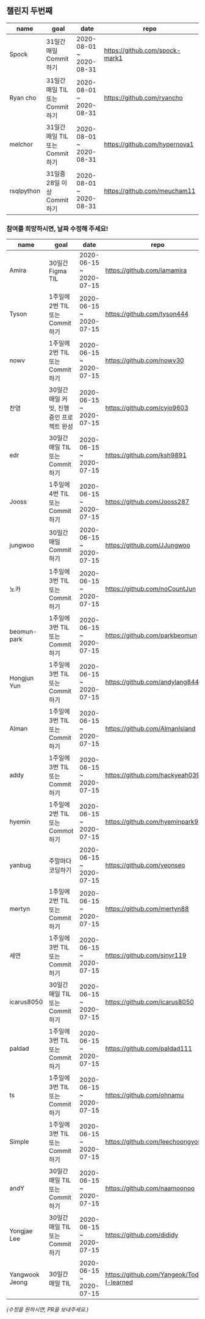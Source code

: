 ## 챌린지 두번째

| name | goal | date | repo |
| ---- | ---- | ---- | ---- |
Spock | 31일간 매일 Commit 하기 | 2020-08-01 ~ 2020-08-31 | https://github.com/spock-mark1 |
Ryan cho | 31일간 매일 TIL 또는 Commit 하기 | 2020-08-01 ~ 2020-08-31 | https://github.com/ryancho |
melchor | 31일간 매일 TIL 또는 Commit 하기 | 2020-08-01 ~ 2020-08-31 | https://github.com/hypernova1 |
rsqlpython | 31일중 28일 이상 Commit 하기 | 2020-08-01 ~ 2020-08-31 | https://github.com/meucham11 | 


### 참여를 희망하시면, 날짜 수정해 주세요!
| name | goal | date | repo |
| ---- | ---- | ---- | ---- |
Amira | 30일간 Figma  TIL | 2020-06-15 ~ 2020-07-15 | https://github.com/iamamira |
Tyson | 1주일에 2번 TIL 또는 Commit하기 | 2020-06-15 ~ 2020-07-15 | https://github.com/tyson444 |
nowv | 1주일에 2번 TIL 또는 Commit하기 | 2020-06-15 ~ 2020-07-15 | https://github.com/nowv30 |
찬영 | 30일간 매일 커밋, 진행중인 프로젝트 완성 | 2020-06-15 ~ 2020-07-15 | https://github.com/cyjo9603 |
edr | 30일간 매일 TIL 또는 Commit하기 | 2020-06-15 ~ 2020-07-15 | https://github.com/ksh9891 |
Jooss | 1주일에 4번 TIL 또는 Commit하기 | 2020-06-15 ~ 2020-07-15 | https://github.com/Jooss287 |
jungwoo | 30일간 매일 Commit하기 | 2020-06-15 ~ 2020-07-15 | https://github.com/JJungwoo |
노카 | 1주일에 3번 TIL 또는 Commit 하기 | 2020-06-15 ~ 2020-07-15 | https://github.com/noCountJun |
beomun-park | 1주일에 3번 TIL 또는 Commit 하기 | 2020-06-15 ~ 2020-07-15 | https://github.com/parkbeomun |
Hongjun Yun | 1주일에 3번 TIL 또는 Commit 하기 | 2020-06-15 ~ 2020-07-15 | https://github.com/andylang8445 |
Alman | 1주일에 3번 TIL 또는 Commit 하기 | 2020-06-15 ~ 2020-07-15 | https://github.com/AlmanIsland |
addy | 1주일에 3번 TIL 또는 Commit 하기 | 2020-06-15 ~ 2020-07-15 | https://github.com/hackyeah039 |
hyemin | 1주일에 2번 TIL 또는 Commot 하기 | 2020-06-15 ~ 2020-07-15 | https://github.com/hyeminpark9105 |
yanbug | 주말마다 코딩하기 | 2020-06-15 ~ 2020-07-15 | https://github.com/yeonseo |
mertyn | 1주일에 2번 TIL 또는 Commit 하기 | 2020-06-15 ~ 2020-07-15 | https://github.com/mertyn88 |
세연 | 1주일에 3번 TIL 또는 Commit 하기 | 2020-06-15 ~ 2020-07-15 | https://github.com/sinyr119 |
icarus8050 | 30일간 매일 TIL 또는 Commit 하기 | 2020-06-15 ~ 2020-07-15 | https://github.com/icarus8050 |
paldad | 1주일에 3번 TIL 또는 Commit 하기 | 2020-06-15 ~ 2020-07-15 | https://github.com/paldad111 |
ts | 1주일에 3번 TIL 또는 Commit 하기 | 2020-06-15 ~ 2020-07-15 | https://github.com/ohnamu |
Simple | 1주일에 3번 TIL 또는 Commit 하기 | 2020-06-15 ~ 2020-07-15 | https://github.com/leechoongyon |
andY | 30일간 매일 TIL 또는 Commit 하기 | 2020-06-15 ~ 2020-07-15 | https://github.com/naamoonoo |
Yongjae Lee | 30일간 매일 TIL 또는 Commit 하기 | 2020-06-15 ~ 2020-07-15 | https://github.com/dididy | 
Yangwook Jeong | 30일간 매일 TIL | 2020-06-15 ~ 2020-07-15 | https://github.com/Yangeok/Today-I-learned | 

_(수정을 원하시면, PR을 보내주세요.)_
